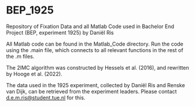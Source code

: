 # BEP_1925
Repository of Fixation Data and all Matlab Code used in Bachelor End Project (BEP, experiment 1925) by Daniël Ris

All Matlab code can be found in the Matlab_Code directory. Run the code using the .main file, which connects to all relevant functions in the rest of the .m files.

The 2IMC algorithm was constructed by Hessels et al. (2016), and rewritten by Hooge et al. (2022).

The data used in the 1925 experiment, collected by Daniël Ris and Renske van Dijk, can be retrieved from the experiment leaders. Please contact d.e.m.ris@student.tue.nl for this.
